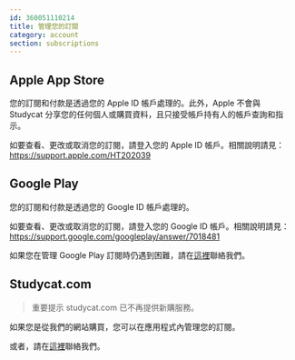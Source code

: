 ```yaml
---
id: 360051110214
title: 管理您的訂閱
category: account
section: subscriptions
---
```


## Apple App Store

您的訂閱和付款是透過您的 Apple ID 帳戶處理的。此外，Apple 不會與 Studycat 分享您的任何個人或購買資料，且只接受帳戶持有人的帳戶查詢和指示。

如要查看、更改或取消您的訂閱，請登入您的 Apple ID 帳戶。相關說明請見：<https://support.apple.com/HT202039>


## Google Play

您的訂閱和付款是透過您的 Google ID 帳戶處理的。

如要查看、更改或取消您的訂閱，請登入您的 Google ID 帳戶。相關說明請見：<https://support.google.com/googleplay/answer/7018481>

如果您在管理 Google Play 訂閱時仍遇到困難，請在[這裡](https://help.studycat.com/hc/en-us/requests/new)聯絡我們。

## Studycat.com

> 重要提示
studycat.com 已不再提供新購服務。

如果您是從我們的網站購買，您可以在應用程式內管理您的訂閱。

或者，請在[這裡](https://help.studycat.com/hc/en-us/requests/new)聯絡我們。